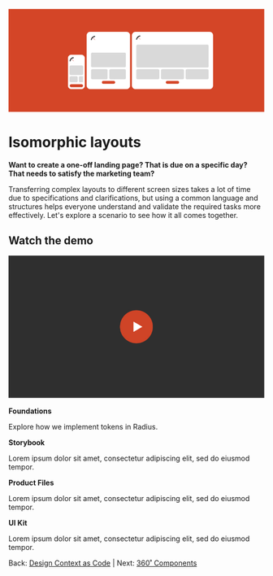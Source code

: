 
![Alternative Text](../assets/images/isometric-layouts-fw.jpg)

# Isomorphic layouts

**Want to create a one-off landing page? That is due on a specific day? That needs to satisfy the marketing team?** 

Transferring complex layouts to different screen sizes takes a lot of time due to specifications and clarifications, but using a common language and structures helps everyone understand and validate the required tasks more effectively. Let's explore a scenario to see how it all comes together.

## Watch the demo

![Alternative Text](../assets/images/video-placeholder.jpg)


**Foundations**

Explore how we implement tokens in Radius.

**Storybook**

Lorem ipsum dolor sit amet, consectetur adipiscing elit, sed do eiusmod tempor.

**Product Files**

Lorem ipsum dolor sit amet, consectetur adipiscing elit, sed do eiusmod tempor.

**UI Kit**

Lorem ipsum dolor sit amet, consectetur adipiscing elit, sed do eiusmod tempor.

Back: [Design Context as Code](design-context-as-code.md) | Next: [360˚ Components](360-components.md)
